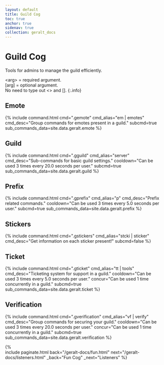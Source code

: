 ```yaml
---
layout: default
title: Guild Cog
toc: true
anchor: true
sidenav: true
collection: geralt_docs
---
```

# Guild Cog

Tools for admins to manage the guild efficiently. 

<span class="cb">&lt;arg&gt;</span> = required argument.<br>
<span class="cb">[arg]</span> = optional argument.<br>
No need to type out <> and [].
{:.info}

## Emote
{%
    include command.html
    cmd=".gemote"
    cmd_alias="em | emotes"
    cmd_desc="Group commands for emotes present in a guild."
    subcmd=true
    sub_commands_data=site.data.geralt.emote
%}

## Guild
{%
    include command.html
    cmd=".gguild"
    cmd_alias="server"
    cmd_desc="Sub-commands for basic guild settings."
    cooldown="Can be used 3 times every 20.0 seconds per user."
    subcmd=true
    sub_commands_data=site.data.geralt.guild
%}

## Prefix
{%
    include command.html
    cmd=".gprefix"
    cmd_alias="p"
    cmd_desc="Prefix related commands."
    cooldown="Can be used 3 times every 5.0 seconds per user."
    subcmd=true
    sub_commands_data=site.data.geralt.prefix
%}

## Stickers
{%
    include command.html
    cmd=".gstickers"
    cmd_alias="stcki | sticker"
    cmd_desc="Get information on each sticker present!"
    subcmd=false
%}

## Ticket
{%
    include command.html
    cmd=".gticket"
    cmd_alias="tt | tools"
    cmd_desc="Ticketing system for support in a guild."
    cooldown="Can be used 3 times every 5.0 seconds per user."
    concur="Can be used 1 time concurrently in a guild."
    subcmd=true
    sub_commands_data=site.data.geralt.ticket
%}

## Verification
{%
    include command.html
    cmd=".gverification"
    cmd_alias="vf | verify"
    cmd_desc="Group commands for securing your guild."
    cooldown="Can be used 3 times every 20.0 seconds per user."
    concur="Can be used 1 time concurrently in a guild."
    subcmd=true
    sub_commands_data=site.data.geralt.verification
%}

{% 	
    include paginate.html
	back="/geralt-docs/fun.html"
	next="/geralt-docs/listeners.html"
	_back="Fun Cog"
	_next="Listeners"
%}